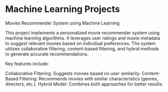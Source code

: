 # Machine Learning Projects
 
Movies Recommender System using Machine Learning

This project implements a personalized movie recommender system using machine learning algorithms. It leverages user ratings and movie metadata to suggest relevant movies based on individual preferences. The system utilizes collaborative filtering, content-based filtering, and hybrid methods to generate accurate recommendations.

Key features include:

Collaborative Filtering: Suggests movies based on user similarity.
Content-Based Filtering: Recommends movies with similar characteristics (genres, directors, etc.).
Hybrid Model: Combines both approaches for better results.